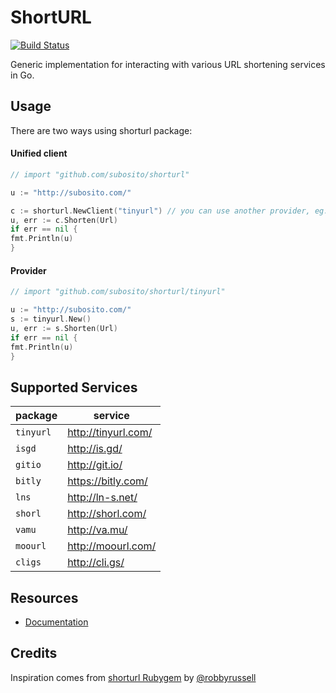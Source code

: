 # ShortURL

[![Build Status](https://travis-ci.org/subosito/shorturl.png)](https://travis-ci.org/subosito/shorturl)

Generic implementation for interacting with various URL shortening services in Go.

## Usage

There are two ways using shorturl package:

#### Unified client

```go
// import "github.com/subosito/shorturl"

u := "http://subosito.com/"

c := shorturl.NewClient("tinyurl") // you can use another provider, eg: "isgd"
u, err := c.Shorten(Url)
if err == nil {
fmt.Println(u)
}
```

#### Provider

```go
// import "github.com/subosito/shorturl/tinyurl"

u := "http://subosito.com/"
s := tinyurl.New()
u, err := s.Shorten(Url)
if err == nil {
fmt.Println(u)
}
```

## Supported Services

| package   | service                |
|-----------|------------------------|
| `tinyurl` | http://tinyurl.com/    |
| `isgd`    | http://is.gd/          |
| `gitio`   | http://git.io/         |
| `bitly`   | https://bitly.com/     |
| `lns`     | http://ln-s.net/       |
| `shorl`   | http://shorl.com/      |
| `vamu`    | http://va.mu/          |
| `moourl`  | http://moourl.com/     |
| `cligs`   | http://cli.gs/         |

## Resources

- [Documentation](http://godoc.org/github.com/subosito/shorturl)

## Credits

Inspiration comes from [shorturl Rubygem](https://github.com/robbyrussell/shorturl) by [@robbyrussell](https://github.com/robbyrussell)

